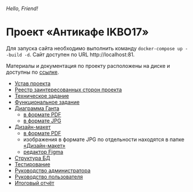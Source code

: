 *Hello, Friend!*

# Проект «Антикафе IKBO17»
Для запуска сайта необходимо выполнить команду `docker-compose up --build -d`.
Сайт доступен по URL http://localhost:81.

Материалы и документация по проекту расположены на диске и доступны по [ссылке](https://drive.google.com/drive/folders/1TwMX2vToQaghBv09dzmUnoT8YMq3g4na?usp=sharing).

- [Устав проекта](https://docs.google.com/spreadsheets/d/1tr4yIfrUYg6obL0o0BQiRXayXqu3clz3/edit?usp=sharing&ouid=110456103565146940380&rtpof=true&sd=true)
- [Реестр заинтересованных сторон проекта](https://docs.google.com/spreadsheets/d/1XKhCuOyiS4ooeEY1JIIHTGSFlG82tMC5_vdt1f6cHp8/edit?usp=sharing)
- [Техническое задание](https://drive.google.com/file/d/1oVu8_6icAoJ1XbdhFArRehKeRdZB1JH7/view?usp=sharing)
- [Функциональное задание](https://drive.google.com/file/d/1d_yWHXia4OxHmmLKDaZXTaG1mHxHKCKn/view?usp=sharing)
- [Диаграмма Ганта](https://drive.google.com/drive/folders/1Y1CE8GJdPw-iNdMKjaPlUKGT6dl86qpk?usp=sharing)
  - [в формате PDF](https://drive.google.com/file/d/1wZSptxQLvLXKLiiIF4NH3Vfpl1RLv5JK/view?usp=sharing)
  - [в формате JPG](https://drive.google.com/file/d/1PZTGnp400NZTgbXzuwytmHUiD0-y2-9i/view?usp=sharing)
- [Дизайн-макет](https://drive.google.com/drive/folders/1DejL9Zw-1yhCQ_869-JRsbMUJVHBtDGK?usp=sharing)
  - [в формате PDF](https://drive.google.com/file/d/1SfZxcWpqbapURrZAJyQxKzWHTB5zLSOr/view?usp=sharing)
  - изображения в формате JPG по отдельности находятся в папке [«Дизайн-макет»](https://drive.google.com/drive/folders/1DejL9Zw-1yhCQ_869-JRsbMUJVHBtDGK?usp=sharing)
  - [редактор Figma](https://www.figma.com/file/HDcaSSwnhdzUTok5Pf4YHh/Untitled?node-id=0%3A1)
- [Структура БД](https://drive.google.com/file/d/15NIHUf0UWwaYiQlts2hluzR5nJvsAmk1/view?usp=sharing)
- [Тестирование](https://drive.google.com/drive/folders/1j8XbefmM6mhyfqkRneSivA9tbFHa1II5?usp=sharing)
- [Руководство администратора](https://drive.google.com/file/d/1GnqJOrg9TUYu08dRJp-sTBmMyUZkU1dm/view?usp=sharing)
- [Руководство пользователя](https://drive.google.com/file/d/16mNQ34VfPCitxVmNliQklZCtQcCshJ4U/view?usp=sharing)
- [Итоговый отчёт](https://drive.google.com/file/d/1ZkBhY2wv8Q0IbIGGAJRxGWCKIAvqFnXO/view?usp=sharing)
